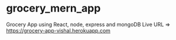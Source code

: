 # grocery_mern_app
Grocery App using React, node, express and mongoDB 
Live URL => https://grocery-app-vishal.herokuapp.com 
